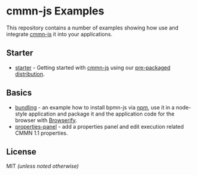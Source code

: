 # cmmn-js Examples

This repository contains a number of examples showing how use and integrate [cmmn-js](https://github.com/bpmn-io/cmmn-js) it into your applications.


## Starter

* [starter](./starter) - Getting started with [cmmn-js](https://github.com/bpmn-io/cmmn-js) using our [pre-packaged distribution](./pre-packaged).


## Basics

* [bundling](./bundling) - an example how to install bpmn-js via [npm](http://npmjs.org), use it in a node-style application and package it and the application code for the browser with [Browserify](http://browserify.org).
* [properties-panel](https://github.com/bpmn-io/cmmn-js-examples/tree/master/cmmn-properties-panel) - add a properties panel and edit execution related CMMN 1.1 properties.


## License

MIT _(unless noted otherwise)_

